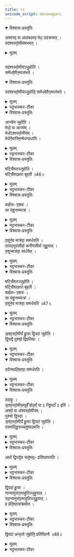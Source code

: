 ```yaml
---
title: १२
unicode_script: devanagari
---
```


<details open><summary>विश्वास-प्रस्तुतिः</summary>

अश्व॑स्य॒ वा आल॑ब्धस्य॒ मेध॒ उद॑क्रामत् ।  
तद॑श्वस्तो॒मीय॑मभवत् ।  
</details>

<details><summary>मूलम्</summary>

अश्व॑स्य॒ वा आल॑ब्धस्य॒ मेध॒ उद॑क्रामत् ।  
तद॑श्वस्तो॒मीय॑मभवत् ।  
</details>

##
यद॑श्वस्तो॒मीय॑ञ्जु॒होति॑ ।  
समे॑धमे॒वैन॒माल॑भते ।  
<details open><summary>विश्वास-प्रस्तुतिः</summary>

यद॑श्वस्तो॒मीय॑ञ्जु॒होति॒ समे॑धमे॒वैन॒माल॑भते ।  
</details>

<details><summary>मूलम्</summary>

यद॑श्वस्तो॒मीय॑ञ्जु॒होति॒ समे॑धमे॒वैन॒माल॑भते ।  
</details>

<details><summary>भट्टभास्कर-टीका</summary>

1अश्वस्य वा इत्यादि ॥ मेधः सारः आलम्भनानन्तरं अश्वात् उदक्रामत्, ततोऽश्वस्तोमीयात्मना अतिष्ठत् । 'यदक्रन्दः' इत्यनुवाकत्रयाम्नातानां मन्त्राणां इयमाख्या, अश्वस्तुतिः प्रयोजनम् । अनुप्रवचनादित्वाच्छः । समेधं ससार एवालब्धो भवति ॥
</details>

<details open><summary>विश्वास-प्रस्तुतिः</summary>

आज्ये॑न जुहोति ।  
मेधो॒ वा आज्य॑म् ।  
मेधो॑ऽश्वस्तो॒मीय॑म् ।  
मेधे॑नै॒वास्मि॒न्मेध॑न्दधाति ।  
</details>

<details><summary>मूलम्</summary>

आज्ये॑न जुहोति ।  
मेधो॒ वा आज्य॑म् ।  
मेधो॑ऽश्वस्तो॒मीय॑म् ।  
मेधे॑नै॒वास्मि॒न्मेध॑न्दधाति ।  
</details>

<details><summary>भट्टभास्कर-टीका</summary>

2आज्येनेत्यादि ॥ मेधद्वयसंयोगादश्वमेधं भूयिष्ठं दधाति ॥
</details>

<details open><summary>विश्वास-प्रस्तुतिः</summary>

षट्त्रिँ॑शतञ्जुहोति ।  
षट्त्रिँ॑शदक्षरा बृह॒ती ॥46॥  
</details>

<details><summary>मूलम्</summary>

षट्त्रिँ॑शतञ्जुहोति ।  
षट्त्रिँ॑शदक्षरा बृह॒ती ॥46॥  
</details>

<details><summary>भट्टभास्कर-टीका</summary>

3षट्त्रिंशतमिति ॥ अनुवाकत्रये पञ्चत्रिंशत्, 'क्रमैरत्यक्रमीत्' इत्येका तथा षट्त्रिंशदाहुतिः ।  
</details>

<details open><summary>विश्वास-प्रस्तुतिः</summary>

बार्ह॑ताᳶ प॒शवः॑ ।  
सा प॑शू॒नाम्मात्रा॑ ।  
</details>

<details><summary>मूलम्</summary>

बार्ह॑ताᳶ प॒शवः॑ ।  
सा प॑शू॒नाम्मात्रा॑ ।  
</details>

<details><summary>भट्टभास्कर-टीका</summary>

बार्हता इति । बृहत्याः पशुहेतुत्वात् । बृहतीशब्द उत्सादिः ।  
</details>

<details open><summary>विश्वास-प्रस्तुतिः</summary>

प॒शूने॒व मात्र॑या॒ सम॑र्धयति ।  
तायद्भूय॑सीर्वा॒ कनी॑यसीर्वा जुहु॒यात् ।  
प॒शून्मात्र॑या॒ व्य॑र्धयेत् ।  
</details>

<details><summary>मूलम्</summary>

प॒शूने॒व मात्र॑या॒ सम॑र्धयति ।  
तायद्भूय॑सीर्वा॒ कनी॑यसीर्वा जुहु॒यात् ।  
प॒शून्मात्र॑या॒ व्य॑र्धयेत् ।  
</details>

<details><summary>भट्टभास्कर-टीका</summary>

मात्रा परिमाणं षटत्रिंशत्संख्या पशूनां बार्हतत्वात् । तस्मात्संख्याविशेषेण निजमात्रालाभात् समृद्धाः पशवो भवन्ति ।
</details>

<details open><summary>विश्वास-प्रस्तुतिः</summary>

षट्त्रिँ॑शतञ्जुहोति ।  
षट्त्रिँ॑शदक्षरा बृह॒ती ।  
बार्ह॑ताᳶ प॒शवः॑ ।  
सा प॑शू॒नाम्मात्रा॑ ।  
प॒शूने॒व मात्र॑या॒ सम॑र्धयति ॥47॥
</details>

<details><summary>मूलम्</summary>

षट्त्रिँ॑शतञ्जुहोति ।  
षट्त्रिँ॑शदक्षरा बृह॒ती ।  
बार्ह॑ताᳶ प॒शवः॑ ।  
सा प॑शू॒नाम्मात्रा॑ ।  
प॒शूने॒व मात्र॑या॒ सम॑र्धयति ॥47॥
</details>

<details><summary>भट्टभास्कर-टीका</summary>

तस्मात् षट्त्रिंशतो भूयस्यः अतिरिक्ताः कनीयस्य ऊनाश्चाहुतयः पशूनां व्यृद्धिहेतवः ।  

तस्मात् षट्त्रिंशतमेवेत्यादरार्थं पुनर्वचनम् । एताश्च स्विष्टकृतः प्रागेव होतव्याः ॥
</details>

<details open><summary>विश्वास-प्रस्तुतिः</summary>

अ॒श्व॒स्तो॒मीयँ॑ हु॒त्वा द्वि॒पदा॑ जुहोति ।  
द्वि॒पाद्वै पुरु॑षो॒ द्विप्र॑तिष्ठः ।  
</details>

<details><summary>मूलम्</summary>

अ॒श्व॒स्तो॒मीयँ॑ हु॒त्वा द्वि॒पदा॑ जुहोति ।  
द्वि॒पाद्वै पुरु॑षो॒ द्विप्र॑तिष्ठः ।  
</details>

<details><summary>भट्टभास्कर-टीका</summary>

4अश्वस्तोमीयमिति ॥ स्तोमीयानन्तरं द्विपदाः 'इमा नुकं भुवना सीषधेम' इत्याद्यास्तिस्रो जुहोति । द्वौ पादौ आसामिति 'संख्यासुपर्वूस्य' इति लोपे समासान्तोऽपि 'पादः पत्' दति पद्भावः । द्विप्रतिष्ठः प्रतितिष्ठत्याभ्यामिति प्रतिष्ठे पादौ ताभ्यामेव प्रतिष्ठातुं शक्नोतीति द्विप्रतिष्ठः । यद्वा - द्विप्रतिष्ठः द्युपृथिवीप्रतिष्ठः
</details>

<details open><summary>विश्वास-प्रस्तुतिः</summary>

तदे॑नम्प्रति॒ष्ठया॒ सम॑र्धयति ।  
</details>

<details><summary>मूलम्</summary>

तदे॑नम्प्रति॒ष्ठया॒ सम॑र्धयति ।  
</details>

<details><summary>भट्टभास्कर-टीका</summary>

तस्माद्द्वित्वलाभेनैनं प्रतिष्ठासमृद्धं करोति ॥
</details>

<details open><summary>विश्वास-प्रस्तुतिः</summary>

तदा॑हुः ।  
अ॒श्व॒स्तो॒मीय॒म्पूर्वँ॑ होत॒व्ँ या ३ न्द्वि॒पदाँ ३ इति॑ ।  
अश्वो॒ वा अ॑श्वस्तो॒मीय॑म् ।  
पुरु॑षो द्वि॒पदाः॑ ।  
अ॒श्व॒स्तो॒मीयँ॑ हु॒त्वा द्वि॒पदा॑ जुहोति ।  
तस्मा॑द्द्वि॒पाच्चतु॑ष्पादमत्ति ।  
</details>

<details><summary>मूलम्</summary>

तदा॑हुः ।  
अ॒श्व॒स्तो॒मीय॒म्पूर्वँ॑ होत॒व्ँ या ३ न्द्वि॒पदाँ ३ इति॑ ।  
अश्वो॒ वा अ॑श्वस्तो॒मीय॑म् ।  
पुरु॑षो द्वि॒पदाः॑ ।  
अ॒श्व॒स्तो॒मीयँ॑ हु॒त्वा द्वि॒पदा॑ जुहोति ।  
तस्मा॑द्द्वि॒पाच्चतु॑ष्पादमत्ति ।  
</details>

<details><summary>भट्टभास्कर-टीका</summary>

5तदाहुरिति ॥ विचार्यमाणानामित्युभयत्र प्लुतः । अश्व एवाश्वस्तोमीयं तत्स्तोत्रप्रधानत्वात्, पुरुषः स्वयं द्विपदा ऋचः द्विपात्त्वात् । तस्मात् अश्वस्तोमीयानन्तरं द्विपदाहोमात् द्विपात् प्रधानत्वात् गुणभूतं चतुष्पादं अत्ति भुङ्क्ते ।  
</details>

<details open><summary>विश्वास-प्रस्तुतिः</summary>

अथो॑ द्वि॒पद्ये॒व चतु॑ष्पद॒ᳶ प्रति॑ष्ठापयति ।  
</details>

<details><summary>मूलम्</summary>

अथो॑ द्वि॒पद्ये॒व चतु॑ष्पद॒ᳶ प्रति॑ष्ठापयति ।  
</details>

<details><summary>भट्टभास्कर-टीका</summary>

अपिच पश्चात् सृष्टे द्विपदि प्रथमसृष्टान् चतुष्पदः प्रतिष्ठापयति द्विपादधीनत्वाच्चतुष्पदां प्रतिष्ठायाः रक्षणादिरूपायाः ।  
</details>

<details open><summary>विश्वास-प्रस्तुतिः</summary>

द्वि॒पदा॑ हु॒त्वा ।  
नान्यामुत्त॑रा॒माहु॑तिञ्जुहुयात् ।  
यद॒न्यामुत्त॑रा॒माहु॑तिञ्जुहु॒यात् ।  
प्र प्र॑ति॒ष्ठाया॑श्च्यवेत ।  
</details>

<details><summary>मूलम्</summary>

द्वि॒पदा॑ हु॒त्वा ।  
नान्यामुत्त॑रा॒माहु॑तिञ्जुहुयात् ।  
यद॒न्यामुत्त॑रा॒माहु॑तिञ्जुहु॒यात् ।  
प्र प्र॑ति॒ष्ठाया॑श्च्यवेत ।  
</details>

<details><summary>भट्टभास्कर-टीका</summary>

अथ द्विपदा हुत्वा उत्तरामनन्तरभाविनीं आहुतिं स्तेगाद्याहुतिं न जुहुयात् । यदि जुहूयात् प्रतिष्ठायाः प्रच्यवेत । तस्मात् अन्ततः द्विपदा जुहोति अश्वस्तोमीयात्पर्वूमेव स्तेगाद्याहुतिः ।  
</details>

<details open><summary>विश्वास-प्रस्तुतिः</summary>

द्वि॒पदा॑ अन्त॒तो जु॑होति॒ प्रति॑ष्ठित्यै ॥48॥  
</details>

<details><summary>मूलम्</summary>

द्वि॒पदा॑ अन्त॒तो जु॑होति॒ प्रति॑ष्ठित्यै ॥48॥  
</details>

<details><summary>भट्टभास्कर-टीका</summary>

द्विपदा हुत्वा स्विष्टकृदेव, तत्प्रतिष्ठित्यै भवति ॥


इति तृतीये नवमे द्वादशोऽनुवाकः ॥  

</details>

